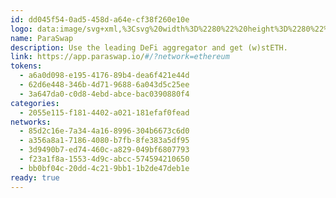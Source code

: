 ```yaml
---
id: dd045f54-0ad5-458d-a64e-cf38f260e10e
logo: data:image/svg+xml,%3Csvg%20width%3D%2280%22%20height%3D%2280%22%20viewBox%3D%220%200%2080%2080%22%20fill%3D%22none%22%20xmlns%3D%22http%3A%2F%2Fwww.w3.org%2F2000%2Fsvg%22%3E%0A%3Cg%20clip-path%3D%22url(%23clip0_211_5282)%22%3E%0A%3Cpath%20d%3D%22M63%2058L41.725%2022L20.45%2058H63ZM26.775%2038.875L36.55%2022H17L26.775%2038.875ZM54.3121%2053.2345H29.1379L41.7235%2031.936L54.3106%2053.236L54.3121%2053.2345Z%22%20fill%3D%22%233968EC%22%2F%3E%0A%3Cg%20opacity%3D%220.7%22%20filter%3D%22url(%23filter0_f_211_5282)%22%3E%0A%3Cpath%20d%3D%22M58%2063L36.725%2027L15.45%2063H58ZM21.775%2043.875L31.55%2027H12L21.775%2043.875ZM49.3121%2058.2345H24.1379L36.7235%2036.936L49.3106%2058.236L49.3121%2058.2345Z%22%20fill%3D%22%233968EC%22%2F%3E%0A%3C%2Fg%3E%0A%3C%2Fg%3E%0A%3Cdefs%3E%0A%3Cfilter%20id%3D%22filter0_f_211_5282%22%20x%3D%22-2%22%20y%3D%2213%22%20width%3D%2274%22%20height%3D%2264%22%20filterUnits%3D%22userSpaceOnUse%22%20color-interpolation-filters%3D%22sRGB%22%3E%0A%3CfeFlood%20flood-opacity%3D%220%22%20result%3D%22BackgroundImageFix%22%2F%3E%0A%3CfeBlend%20mode%3D%22normal%22%20in%3D%22SourceGraphic%22%20in2%3D%22BackgroundImageFix%22%20result%3D%22shape%22%2F%3E%0A%3CfeGaussianBlur%20stdDeviation%3D%227%22%20result%3D%22effect1_foregroundBlur_211_5282%22%2F%3E%0A%3C%2Ffilter%3E%0A%3CclipPath%20id%3D%22clip0_211_5282%22%3E%0A%3Crect%20width%3D%2280%22%20height%3D%2280%22%20fill%3D%22white%22%2F%3E%0A%3C%2FclipPath%3E%0A%3C%2Fdefs%3E%0A%3C%2Fsvg%3E%0A
name: ParaSwap
description: Use the leading DeFi aggregator and get (w)stETH.
link: https://app.paraswap.io/#/?network=ethereum
tokens:
  - a6a0d098-e195-4176-89b4-dea6f421e44d
  - 62d6e448-346b-4d71-9688-6a043d5c25ee
  - 3a647da0-c0d8-4ebd-abce-bac0390880f4
categories:
  - 2055e115-f181-4402-a021-181efaf0fead
networks:
  - 85d2c16e-7a34-4a16-8996-304b6673c6d0
  - a356a8a1-7186-4080-b7fb-8fe383a5df95
  - 3d9490b7-ed74-460c-a829-049bf6807793
  - f23a1f8a-1553-4d9c-abcc-574594210650
  - bb0bf04c-20dd-4c21-9bb1-1b2de47deb1e
ready: true
---
```

